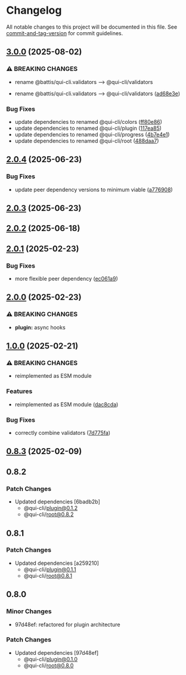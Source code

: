 # Changelog

All notable changes to this project will be documented in this file. See [commit-and-tag-version](https://github.com/absolute-version/commit-and-tag-version) for commit guidelines.

## [3.0.0](https://github.com/battis/qui-cli/compare/validators/2.0.4...validators/3.0.0) (2025-08-02)


### ⚠ BREAKING CHANGES

* rename @battis/qui-cli.validators --> @qui-cli/validators

* rename @battis/qui-cli.validators --> @qui-cli/validators ([ad68e3e](https://github.com/battis/qui-cli/commit/ad68e3eb778a6a26aa40c8a80377a7203391eb84))


### Bug Fixes

* update dependencies to renamed @qui-cli/colors ([ff80e86](https://github.com/battis/qui-cli/commit/ff80e8625ef98834afdf04e57bfedb1906834e2b))
* update dependencies to renamed @qui-cli/plugin ([117ea85](https://github.com/battis/qui-cli/commit/117ea85256ec69c807c5b56293546d9c350fd43f))
* update dependencies to renamed @qui-cli/progress ([4b7e4e1](https://github.com/battis/qui-cli/commit/4b7e4e1010e3cabaa4e06d328b1402c3fcc19a7f))
* update dependencies to renamed @qui-cli/root ([488daa7](https://github.com/battis/qui-cli/commit/488daa7a82730125481945b5eb8db960972ac225))

## [2.0.4](https://github.com/battis/qui-cli/compare/validators/2.0.3...validators/2.0.4) (2025-06-23)

### Bug Fixes

- update peer dependency versions to minimum viable ([a776908](https://github.com/battis/qui-cli/commit/a7769085adef6da665da7a67cb143af1e0bba6be))

## [2.0.3](https://github.com/battis/qui-cli/compare/validators/2.0.2...validators/2.0.3) (2025-06-23)

## [2.0.2](https://github.com/battis/qui-cli/compare/validators/2.0.1...validators/2.0.2) (2025-06-18)

## [2.0.1](https://github.com/battis/qui-cli/compare/validators/2.0.0...validators/2.0.1) (2025-02-23)

### Bug Fixes

- more flexible peer dependency ([ec061a9](https://github.com/battis/qui-cli/commit/ec061a9c6ff8835c74a6d79dd777fa9feb004713))

## [2.0.0](https://github.com/battis/qui-cli/compare/validators/1.0.0...validators/2.0.0) (2025-02-23)

### ⚠ BREAKING CHANGES

- **plugin:** async hooks

## [1.0.0](https://github.com/battis/qui-cli/compare/validators/0.8.3...validators/1.0.0) (2025-02-21)

### ⚠ BREAKING CHANGES

- reimplemented as ESM module

### Features

- reimplemented as ESM module ([dac8cda](https://github.com/battis/qui-cli/commit/dac8cdac00d542947193d10c4b598ecdc552eb7d))

### Bug Fixes

- correctly combine validators ([7d775fa](https://github.com/battis/qui-cli/commit/7d775fa0a271dc1841de665cbb867af85671fafc))

## [0.8.3](https://github.com/battis/qui-cli/compare/validators/0.8.2...validators/0.8.3) (2025-02-09)

## 0.8.2

### Patch Changes

- Updated dependencies [6badb2b]
  - @qui-cli/plugin@0.1.2
  - @qui-cli/root@0.8.2

## 0.8.1

### Patch Changes

- Updated dependencies [a259210]
  - @qui-cli/plugin@0.1.1
  - @qui-cli/root@0.8.1

## 0.8.0

### Minor Changes

- 97d48ef: refactored for plugin architecture

### Patch Changes

- Updated dependencies [97d48ef]
  - @qui-cli/plugin@0.1.0
  - @qui-cli/root@0.8.0
